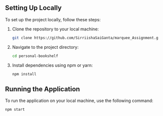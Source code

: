 ## Setting Up Locally
To set up the project locally, follow these steps:

1. Clone the repository to your local machine:

    ```bash
    git clone https://github.com/SirriishaSaiGanta/marquee_Assignment.git
    ```

2. Navigate to the project directory:

    ```bash
    cd personal-bookshelf
    ```

3. Install dependencies using npm or yarn:

    ```bash
    npm install
    
    ```

## Running the Application
To run the application on your local machine, use the following command:

```bash
npm start
